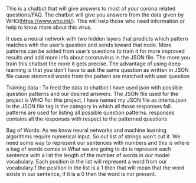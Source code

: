 This is a chatbot that will give answers to most of your corona related questions/FAQ. The chatbot will give you answers from the data given by WHO(https://www.who.int/). This will help those who need information or help to know more about this virus.

It uses a neural network with two hidden layers that predicts which pattern matches with the user’s question and sends toward that node. More patterns can be added from user’s questions to train it for more improved results and add more info about coronavirus in the JSON file. The more you train this chatbot the more it gets precise. The advantage of using deep learning is that you don’t have to ask the same question as written in JSON file cause stemmed words from the pattern are matched with user question

Training data :
To feed the data to chatbot I have used json with possible question patterns and our desired answers.
The JSON file used for the project is WHO
For this project, I have named my JSON file as intents.json 
In the JSON file tag is the category in which all those responses fall.
patterns are used for listing all possible question patterns.
responses contains all the responses with respect to the patterned questions

Bag of Words:
As we know neural networks and machine learning algorithms require numerical input. So out list of strings won’t cut it. We need some way to represent our sentences with numbers and this is where a bag of words comes in.What we are going to do is represent each sentence with a list the length of the number of words in our model vocabulary. Each position in the list will represent a word from our vocabulary.f the position in the list is a 1 then that will mean that the word exists in our sentence, if it is a 0 then the word is nor present.
